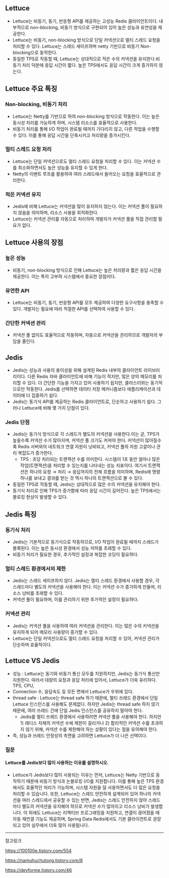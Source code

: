 ## Lettuce
- Lettuce는 비동기, 동기, 반응형 API를 제공하는 고성능 Redis 클라이언트이다. 내부적으로 non-blocking, 비동기 방식으로 구현되어 있어 높은 성능과 유연성을 제공한다.
- Lettuce는 비동기, non-blocking 방식으로 단일 커넥션으로 멀티 스레드 요청을 처리할 수 있다.  Lettuce는 스레드 세이프하며 netty 기반으로 비동기 Non-blocking으로 동작한다.
- 동일한 TPS로 작동할 때, Lettuce는 상대적으로 적은 수의 커넥션을 유지한다.비동기 처리 덕분에 응답 시간이 짧다. 높은 TPS에서도 응답 시간이 크게 증가하지 않는다.

## Lettuce 주요 특징
### Non-blocking, 비동기 처리
- Lettuce는 Netty를 기반으로 하여 non-blocking 방식으로 작동한다. 이는 높은 동시성 처리를 가능하게 하며, 시스템 리소스를 효율적으로 사용한다.
- 비동기 처리를 통해 I/O 작업이 완료될 때까지 기다리지 않고, 다른 작업을 수행할 수 있다. 이를 통해 응답 시간을 단축시키고 처리량을 증가시킨다.

### 멀티 스레드 요청 처리
- Lettuce는 단일 커넥션으로도 멀티 스레드 요청을 처리할 수 있다. 이는 커넥션 수를 최소화하면서도 높은 성능을 유지할 수 있게 한다.
- Netty의 이벤트 루프를 활용하여 여러 스레드에서 들어오는 요청을 효율적으로 관리한다.

### 적은 커넥션 유지
- Jedis에 비해 Lettuce는 커넥션을 많이 유지하지 않는다. 이는 커넥션 풀이 필요하지 않음을 의미하며, 리소스 사용을 최적화한다.
- Lettuce는 커넥션 관리를 자동으로 처리하여 개발자가 커넥션 풀을 직접 관리할 필요가 없다.

## Lettuce 사용의 장점
### 높은 성능
- 비동기, non-blocking 방식으로 인해 Lettuce는 높은 처리량과 짧은 응답 시간을 제공한다. 이는 특히 고부하 시스템에서 중요한 장점이다.

### 유연한 API
- Lettuce는 비동기, 동기, 반응형 API를 모두 제공하여 다양한 요구사항을 충족할 수 있다. 개발자는 필요에 따라 적절한 API를 선택하여 사용할 수 있다.

### 간단한 커넥션 관리
- 커넥션 풀 없이도 효율적으로 작동하며, 자동으로 커넥션을 관리하므로 개발자의 부담을 줄인다.

## Jedis
- Jedis는 성능과 사용의 용이성을 위해 설계된 Redis 내부의 클라이언트 라이브러리이다. 다른 Redis 자바 클라이언트에 비해 기능이 적지만, 많은 양의 메모리를 처리할 수 있다. 더 간단한 기능을 가지고 있어 사용하기 쉽지만, 클러스터와는 동기적으로만 작동한다. Jedis를 선택하면 데이터 저장 메커니즘보다 애플리케이션과 데이터에 더 집중하기 쉽다.
- Jedis는 동기식 API를 제공하는 Redis 클라이언트로, 단순하고 사용하기 쉽다. 그러나 Lettuce에 비해 몇 가지 단점이 있다.

### Jedis 단점
- Jedis는 동기식 방식으로 각 스레드가 별도의 커넥션을 사용한다.이는 곧, TPS가 높을수록 커넥션 수가 많아지며, 커넥션 풀 크기도 커져야 한다. 커넥션이 많아질수록 Redis 서버와의 네트워크 연결 자원이 낭비되고, 커넥션 풀의 자원 고갈이나 관리 복잡도가 증가한다.
    - TPS : 초당 처리되는 트랜잭션 수를 의미한다. 시스템이 1초 동안 얼마나 많은 작업(트랜잭션)을 처리할 수 있는지를 나타내는 성능 지표이다. 여기서 트랜잭션은 하나의 요청 → 처리 → 응답까지의 전체 흐름을 의미하며, Redis에 명령 하나를 보내고 결과를 받는 것 역시 하나의 트랜잭션으로 볼 수 있다.
- 동일한 TPS로 작동할 때, Jedis는 상대적으로 많은 수의 커넥션을 유지해야 한다.
- 동기식 처리로 인해 TPS가 증가함에 따라 응답 시간이 길어진다. 높은 TPS에서는 블로킹 현상이 발생할 수 있다.

## Jedis 특징
### 동기식 처리
- Jedis는 기본적으로 동기식으로 작동하므로, I/O 작업이 완료될 때까지 스레드가 블록된다. 이는 높은 동시성 환경에서 성능 저하를 초래할 수 있다.
- 비동기 처리가 필요한 경우, 추가적인 설정과 복잡한 코딩이 필요하다.

### 멀티 스레드 환경에서의 제한
- Jedis는 스레드 세이프하지 않다. Jedis는 멀티 스레드 환경에서 사용할 경우, 각 스레드마다 별도의 커넥션을 사용해야 한다. 이는 커넥션 수가 증가하게 만들며, 리소스 낭비를 초래할 수 있다.
- 커넥션 풀이 필요하며, 이를 관리하기 위한 추가적인 설정이 필요하다.

### 커넥션 관리
- Jedis는 커넥션 풀을 사용하여 여러 커넥션을 관리한다. 이는 많은 수의 커넥션을 유지하게 되어 메모리 사용량이 증가할 수 있다.
- Lettuce는 단일 커넥션으로도 멀티 스레드 요청을 처리할 수 있어, 커넥션 관리가 단순하며 효율적이다.

## Lettuce VS Jedis
- 성능 : Lettuce는 동기와 비동기 통신 모두를 지원하지만, Jedis는 동기식 통신만 지원한다. 따라서 대량의 요청과 응답 처리에 있어서, Lettuce가 더욱 유리하다. TPS, CPU, 
- Connection 수, 응답속도 등 모든 면에서 Lettuce가 우위에 있다.
- thread safe : Lettuce는 thread safe 하기 때문에, 멀티 쓰레드 환경에서 단일 Lettuce 인스턴스를 사용해도 문제없다. 하지만 Jedis는 thread safe 하지 않기 때문에, 여러 쓰레드 간에 단일 Jedis 인스턴스를 공유하지 말아야 한다. 
    - Jedis를 멀티 쓰레드 환경에서 사용하려면 커넥션 풀을 사용해야 한다. 하지만 1) 레디스 자체의 커넥션 수에 제한이 걸리거나 2) 합리적인 커넥션 수를 초과하지 않기 위해, 커넥션 수를 제한해야 하는 상황이 있다는 점을 유의해야 한다.
- 즉, 성능과 쓰레드 안정성의 측면을 고려하면 Lettuce가 더 나은 선택이다.

### 질문
#### Lettuce를 Jedis보다 많이 사용하는 이유를 설명하시오.
- Lettuce가 Jedis보다 많이 사용되는 이유는 먼저, Lettuce는 Netty 기반으로 동작하기 때문에 비동기 방식과 논블로킹 I/O를 지원합니다. 이를 통해 높은 TPS 환경에서도 효율적인 처리가 가능하며, 시스템 자원을 덜 사용하면서도 더 많은 요청을 처리할 수 있습니다. 또한, Lettuce는 스레드 안전하게 설계되어 있어 하나의 커넥션을 여러 스레드에서 공유할 수 있는 반면, Jedis는 스레드 안전하지 않아 스레드마다 별도의 커넥션을 유지해야 하므로 커넥션 수가 많아지고 리소스 낭비가 발생합니다. 이 외에도 Lettuce는 리액티브 프로그래밍을 지원하고, 연결이 끊어졌을 때 자동 재연결 기능도 제공하며, Spring Data Redis에서도 기본 클라이언트로 권장되고 있어 실무에서 더욱 많이 사용됩니다.

----

참고링크 

https://100100e.tistory.com/554

https://namuhuchutong.tistory.com/8

https://devforme.tistory.com/46